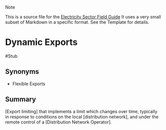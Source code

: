 > [!NOTE] 
> This is a source file for the [Electricity Sector Field Guide](https://grahamlea.github.io/Electricity-Sector-Field-Guide/)
> It uses a very small subset of Markdown in a specific format. See the Template for details.

# Dynamic Exports
#Stub

## Synonyms
- Flexible Exports


## Summary

[Export limiting] that implements a limit which changes over time, typically in response to conditions on
the local [distribution network], and under the remote control of a [Distribution Network Operator].

